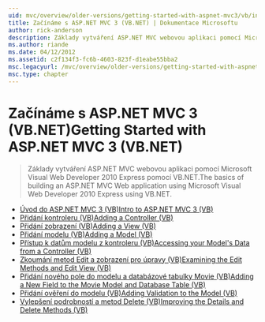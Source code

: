 ```yaml
---
uid: mvc/overview/older-versions/getting-started-with-aspnet-mvc3/vb/index
title: Začínáme s ASP.NET MVC 3 (VB.NET) | Dokumentace Microsoftu
author: rick-anderson
description: Základy vytváření ASP.NET MVC webovou aplikaci pomocí Microsoft Visual Web Developer 2010 Express pomocí VB.NET.
ms.author: riande
ms.date: 04/12/2012
ms.assetid: c2f134f3-fc6b-4603-823f-d1eabe55bba2
msc.legacyurl: /mvc/overview/older-versions/getting-started-with-aspnet-mvc3/vb
msc.type: chapter
---
```

<a name="getting-started-with-aspnet-mvc-3-vbnet"></a><span data-ttu-id="537e1-103">Začínáme s ASP.NET MVC 3 (VB.NET)</span><span class="sxs-lookup"><span data-stu-id="537e1-103">Getting Started with ASP.NET MVC 3 (VB.NET)</span></span>
====================
> <span data-ttu-id="537e1-104">Základy vytváření ASP.NET MVC webovou aplikaci pomocí Microsoft Visual Web Developer 2010 Express pomocí VB.NET.</span><span class="sxs-lookup"><span data-stu-id="537e1-104">The basics of building an ASP.NET MVC Web application using Microsoft Visual Web Developer 2010 Express using VB.NET.</span></span>


- [<span data-ttu-id="537e1-105">Úvod do ASP.NET MVC 3 (VB)</span><span class="sxs-lookup"><span data-stu-id="537e1-105">Intro to ASP.NET MVC 3 (VB)</span></span>](intro-to-aspnet-mvc-3.md)
- [<span data-ttu-id="537e1-106">Přidání kontroleru (VB)</span><span class="sxs-lookup"><span data-stu-id="537e1-106">Adding a Controller (VB)</span></span>](adding-a-controller.md)
- [<span data-ttu-id="537e1-107">Přidání zobrazení (VB)</span><span class="sxs-lookup"><span data-stu-id="537e1-107">Adding a View (VB)</span></span>](adding-a-view.md)
- [<span data-ttu-id="537e1-108">Přidání modelu (VB)</span><span class="sxs-lookup"><span data-stu-id="537e1-108">Adding a Model (VB)</span></span>](adding-a-model.md)
- [<span data-ttu-id="537e1-109">Přístup k datům modelu z kontroleru (VB)</span><span class="sxs-lookup"><span data-stu-id="537e1-109">Accessing your Model's Data from a Controller (VB)</span></span>](accessing-your-models-data-from-a-controller.md)
- [<span data-ttu-id="537e1-110">Zkoumání metod Edit a zobrazení pro úpravy (VB)</span><span class="sxs-lookup"><span data-stu-id="537e1-110">Examining the Edit Methods and Edit View (VB)</span></span>](examining-the-edit-methods-and-edit-view.md)
- [<span data-ttu-id="537e1-111">Přidání nového pole do modelu a databázové tabulky Movie (VB)</span><span class="sxs-lookup"><span data-stu-id="537e1-111">Adding a New Field to the Movie Model and Database Table (VB)</span></span>](adding-a-new-field.md)
- [<span data-ttu-id="537e1-112">Přidání ověření do modelu (VB)</span><span class="sxs-lookup"><span data-stu-id="537e1-112">Adding Validation to the Model (VB)</span></span>](adding-validation-to-the-model.md)
- [<span data-ttu-id="537e1-113">Vylepšení podrobností a metod Delete (VB)</span><span class="sxs-lookup"><span data-stu-id="537e1-113">Improving the Details and Delete Methods (VB)</span></span>](improving-the-details-and-delete-methods.md)
